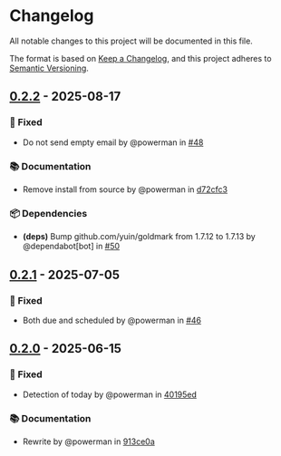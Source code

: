 # Changelog

All notable changes to this project will be documented in this file.

The format is based on [Keep a Changelog](https://keepachangelog.com/en/1.1.0/),
and this project adheres to [Semantic Versioning](https://semver.org/spec/v2.0.0.html).

## [0.2.2] - 2025-08-17

### 🐛 Fixed

- Do not send empty email by @powerman in [#48]

### 📚 Documentation

- Remove install from source by @powerman in [d72cfc3]

### 📦️ Dependencies

- **(deps)** Bump github.com/yuin/goldmark from 1.7.12 to 1.7.13 by @dependabot[bot] in [#50]

[0.2.2]: https://github.com/powerman/md-tasks-notify/compare/v0.2.1..v0.2.2
[d72cfc3]: https://github.com/powerman/md-tasks-notify/commit/d72cfc348d0bfaa9e398af35a42e4e20a3e8bff8
[#48]: https://github.com/powerman/md-tasks-notify/pull/48
[#50]: https://github.com/powerman/md-tasks-notify/pull/50

## [0.2.1] - 2025-07-05

### 🐛 Fixed

- Both due and scheduled by @powerman in [#46]

[0.2.1]: https://github.com/powerman/md-tasks-notify/compare/v0.2.0..v0.2.1
[#46]: https://github.com/powerman/md-tasks-notify/pull/46

## [0.2.0] - 2025-06-15

### 🐛 Fixed

- Detection of today by @powerman in [40195ed]

### 📚 Documentation

- Rewrite by @powerman in [913ce0a]

[0.2.0]: https://github.com/powerman/md-tasks-notify/compare/%40%7B10year%7D..v0.2.0
[40195ed]: https://github.com/powerman/md-tasks-notify/commit/40195ed9708676ef27d517db21152537b37d462b
[913ce0a]: https://github.com/powerman/md-tasks-notify/commit/913ce0a1b1944a3886e1de6822a352b22f852662

<!-- generated by git-cliff -->
